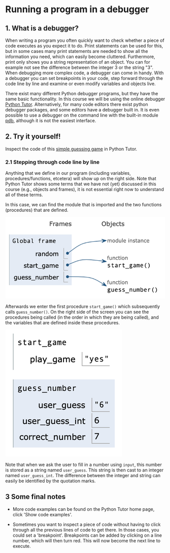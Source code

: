 # Running a program in a debugger

## 1. What is a debugger?
When writing a program you often quickly want to check whether a piece of code executes as you expect it to do. Print statements can be used for this, but in some cases many print statements are needed to show all the information you need, which can easily become cluttered. Furthermore, print only shows you a string representation of an object. You can for example not see the difference between the integer 3 or the string "3". 
When debugging more complex code, a debugger can come in handy. With a debugger you can set breakpoints in your code, step forward through the code line by line and examine or even modify variables and objects live. 


There exist many different Python debugger programs, but they have the same basic functionality. In this course we will be using the online debugger [Python Tutor](http://www.pythontutor.com/).
 Alternatively, for many code editors there exist python debugger packages, and some editors have a debugger built in. It is even possible to use a debugger on the command line with the built-in module [pdb](https://docs.python.org/3/library/pdb.html), although it is not the easiest interface. 
 


## 2. Try it yourself!

Inspect the code of this [simple guessing game](http://www.pythontutor.com/visualize.html#code=import%20random%0A%0A%0Adef%20start_game%28%29%3A%0A%20%20%20%20print%28%22Hello!%22%29%0A%20%20%20%20play_game%20%3D%20input%28%22would%20you%20like%20to%20play%20a%20game%3F%20please%20write%20'yes'%20%22%29%0A%0A%20%20%20%20if%20play_game%20%3D%3D%20%22yes%22%3A%0A%20%20%20%20%20%20%20%20print%28%22Let's%20start!%22%29%0A%20%20%20%20%20%20%20%20guess_number%28%29%0A%20%20%20%20else%3A%0A%20%20%20%20%20%20%20%20print%28%22Too%20bad!%22%29%0A%0Adef%20guess_number%28%29%3A%0A%20%20%20%20user_guess%20%3D%20input%28%22Guess%20a%20number%20between%201%20and%2010%20%22%29%0A%20%20%20%20user_guess_int%20%3D%20int%28user_guess%29%0A%0A%20%20%20%20%23%20Select%20a%20random%20number%20between%201%20and%2010%0A%20%20%20%20correct_number%20%3D%20random.randint%281,%2010%29%0A%0A%20%20%20%20if%20user_guess_int%20%3D%3D%20correct_number%3A%0A%20%20%20%20%20%20%20%20print%28%22You%20guessed%20it%20right!%20How%20did%20you%20know%20that%3F!%22%29%0A%20%20%20%20else%3A%0A%20%20%20%20%20%20%20%20print%28%22Wrong!%20The%20correct%20number%20was%22,%20correct_number%29%0A%0A%0Astart_game%28%29&cumulative=false&curInstr=0&heapPrimitives=nevernest&mode=display&origin=opt-frontend.js&py=3&rawInputLstJSON=%5B%5D&textReferences=false) in Python Tutor. 

### 2.1 Stepping through code line by line

Anything that we define in our program (including variables, procedures/functions, etcetera) will show up on the right side. Note that Python Tutor shows some terms that we have not (yet) discussed in this course (e.g., objects and frames), it is not essential right now to understand all of these terms. 

In this case, we can find the module that is imported and the two functions (procedures) that are defined.

![Global frame](global_frame.png)

Afterwards we enter the first procedure `start_game()` which subsequently calls `guess_number()`. On the right side of the screen you can see the procedures being called (in the order in which they are being called), and the variables that are defined inside these procedures. 

![Local frame](local_frame.png)

Note that when we ask the user to fill in a number using `input`, this number is stored as a string named `user_guess`. This string is then cast to an integer named `user_guess_int`. The difference between the integer and string can easily be identified by the quotation marks. 


## 3 Some final notes

- More code examples can be found on the Python Tutor home page, click 'Show code examples'.

- Sometimes you want to inspect a piece of code without having to click through all the previous lines of code to get there. In those cases, you could set a 'breakpoint'.  Breakpoints can be added by clicking on a line number, which will then turn red. This will now become the next line to execute. 

